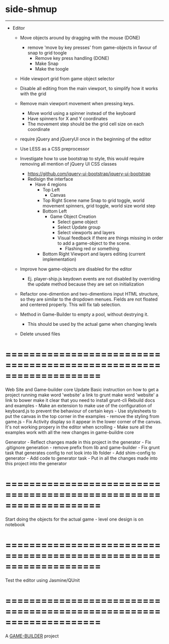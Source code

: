 # side-shmup
-------------------

- Editor	
	- Move objects around by dragging with the mouse (DONE)
		- remove 'move by key presses' from game-objects in favour of snap to grid toogle
			- Remove key press handling (DONE)
			- Make Snap
			- Make the toogle

	- Hide viewport grid from game object selector
	- Disable all editing from the main viewport, to simplify how it works with the grid
	
	- Remove main viewport movement when pressing keys. 
		- Move world using a spinner instead of the keyboard
		- Have spinners for X and Y coordinates
		- The movement step should be the grid cell size on each coordinate

	- require jQuery and jQueryUI once in the beginning of the editor
	- Use LESS as a CSS preprocessor
	
	- Investigate how to use bootstrap to style, this would require removing all mention of jQuery UI CSS classes
		- https://github.com/jquery-ui-bootstrap/jquery-ui-bootstrap
		- Redisign the interface
			- Have 4 regions
				- Top Left
					- Canvas
				- Top Right
					Scene name 
					Snap to grid toggle, 
					world movement spinners, 
					grid toggle, 
					world size
					world step
				- Bottom Left 
					- Game Object Creation
						- Select game object
						- Select Update group
						- Select viewports and layers
						- Visual feedback if there are things missing in order to add a game-object to the scene.
							- Flashing red or something
				- Bottom Right 
					Viewport and layers editing (current implementation)

	- Improve how game-objects are disabled for the editor
		- Ej. player-ship.js keydown events are not disabled by overriding the update method 
			  because they are set on initialization
	- Refactor one-dimention and two-dimentions input HTML structure, so they are similar to the dropdown menues. Fields are not floated and centered properly. This will fix tab selection.
	- Method in Game-Builder to empty a pool, without destrying it.
		- This should be used by the actual game when changing levels
	
	- Delete unused files

====================================================================
====================================================================

Web Site and Game-builder core
  Update Basic instruction on how to get a project running
    make word 'website' a link to grunt
    make word 'website' a link to bower
    make it clear that you need to install grunt-cli
  Rebuild docs and examples
  	- Make an extension to make use of the configuration of keyboard.js to prevent the behaviour of certain keys 
	- Use stylesheets to put the canvas in the top corner in the examples
		- remove the styling from game.js
	- Fix Activity display so it appear in the lower corner of the canvas. It's not working propery in the editor when scrolling
  	- Make sure all the examples work with all the new changes in game-buildre core

Generator
	- Reflect changes made in this project in the generator
	   - Fix .gitignore generation
	   	- remove prefix from lib and game-builder
	   - Fix grunt task that generates config to not look into lib folder
	   - Add shim-config to generator
	   - Add code to generator task
	   - Put in all the changes made into this project into the generator

====================================================================
====================================================================

Start doing the objects for the actual game
	- level one design is on notebook

====================================================================
====================================================================

Test the editor using Jasmine/QUnit

====================================================================
====================================================================

A [GAME-BUILDER][game-builder] project

[game-builder]: http://diegomarquez.github.io/game-builder
